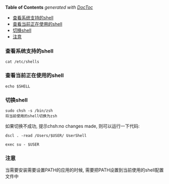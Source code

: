 <!-- START doctoc generated TOC please keep comment here to allow auto update -->
<!-- DON'T EDIT THIS SECTION, INSTEAD RE-RUN doctoc TO UPDATE -->
**Table of Contents**  *generated with [DocToc](https://github.com/thlorenz/doctoc)*

- [查看系统支持的shell](#%E6%9F%A5%E7%9C%8B%E7%B3%BB%E7%BB%9F%E6%94%AF%E6%8C%81%E7%9A%84shell)
- [查看当前正在使用的shell](#%E6%9F%A5%E7%9C%8B%E5%BD%93%E5%89%8D%E6%AD%A3%E5%9C%A8%E4%BD%BF%E7%94%A8%E7%9A%84shell)
- [切换shell](#%E5%88%87%E6%8D%A2shell)
- [注意](#%E6%B3%A8%E6%84%8F)

<!-- END doctoc generated TOC please keep comment here to allow auto update -->

### 查看系统支持的shell

    cat /etc/shells

### 查看当前正在使用的shell

    echo $SHELL
  
### 切换shell

    sudo chsh -s /bin/zsh
    将当前使用的shell切换为zsh

  如果切换不成功, 提示chsh:no changes made, 则可以运行一下代码:

    dscl . -read /Users/$USER/ UserShell
    
    exec su - $USER

### 注意
  当需要安装需要设置PATH的应用的时候, 需要把PATH设置到当前使用的shell配置文件中